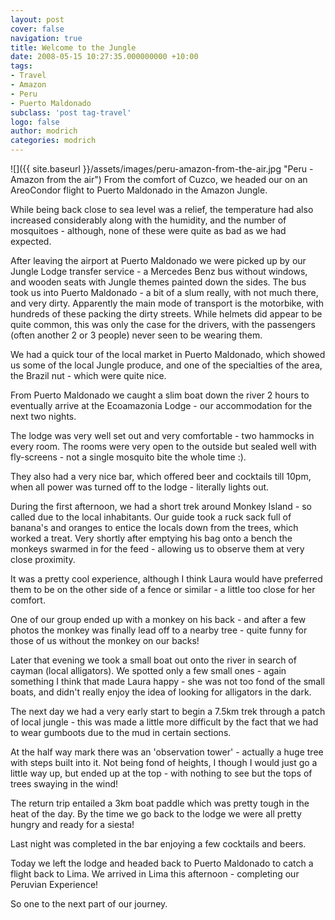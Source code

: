 ```yaml
---
layout: post
cover: false
navigation: true
title: Welcome to the Jungle
date: 2008-05-15 10:27:35.000000000 +10:00
tags: 
- Travel
- Amazon
- Peru
- Puerto Maldonado
subclass: 'post tag-travel'
logo: false
author: modrich
categories: modrich
---
```

![]({{ site.baseurl }}/assets/images/peru-amazon-from-the-air.jpg "Peru - Amazon from the air")
From the comfort of Cuzco, we headed our on an AreoCondor flight to Puerto Maldonado in the Amazon Jungle.

While being back close to sea level was a relief, the temperature had also increased considerably along with the humidity, and the number of mosquitoes - although, none of these were quite as bad as we had expected.

After leaving the airport at Puerto Maldonado we were picked up by our Jungle Lodge transfer service - a Mercedes Benz bus without windows, and wooden seats with Jungle themes painted down the sides. The bus took us into Puerto Maldonado - a bit of a slum really, with not much there, and very dirty. Apparently the main mode of transport is the motorbike, with hundreds of these packing the dirty streets. While helmets did appear to be quite common, this was only the case for the drivers, with the passengers (often another 2 or 3 people) never seen to be wearing them.

We had a quick tour of the local market in Puerto Maldonado, which showed us some of the local Jungle produce, and one of the specialties of the area, the Brazil nut - which were quite nice.

From Puerto Maldonado we caught a slim boat down the river 2 hours to eventually arrive at the Ecoamazonia Lodge - our accommodation for the next two nights.

The lodge was very well set out and very comfortable - two hammocks in every room. The rooms were very open to the outside but sealed well with fly-screens - not a single mosquito bite the whole time :).

They also had a very nice bar, which offered beer and cocktails till 10pm, when all power was turned off to the lodge - literally lights out.

During the first afternoon, we had a short trek around Monkey Island - so called due to the local inhabitants. Our guide took a ruck sack full of banana's and oranges to entice the locals down from the trees, which worked a treat. Very shortly after emptying his bag onto a bench the monkeys swarmed in for the feed - allowing us to observe them at very close proximity.

It was a pretty cool experience, although I think Laura would have preferred them to be on the other side of a fence or similar - a little too close for her comfort.

One of our group ended up with a monkey on his back - and after a few photos the monkey was finally lead off to a nearby tree - quite funny for those of us without the monkey on our backs!

Later that evening we took a small boat out onto the river in search of cayman (local alligators). We spotted only a few small ones - again something I think that made Laura happy - she was not too fond of the small boats, and didn't really enjoy the idea of looking for alligators in the dark.

The next day we had a very early start to begin a 7.5km trek through a patch of local jungle - this was made a little more difficult by the fact that we had to wear gumboots due to the mud in certain sections.

At the half way mark there was an 'observation tower' - actually a huge tree with steps built into it. Not being fond of heights, I though I would just go a little way up, but ended up at the top - with nothing to see but the tops of trees swaying in the wind!

The return trip entailed a 3km boat paddle which was pretty tough in the heat of the day. By the time we go back to the lodge we were all pretty hungry and ready for a siesta!

Last night was completed in the bar enjoying a few cocktails and beers.

Today we left the lodge and headed back to Puerto Maldonado to catch a flight back to Lima. We arrived in Lima this afternoon - completing our Peruvian Experience!

So one to the next part of our journey.

